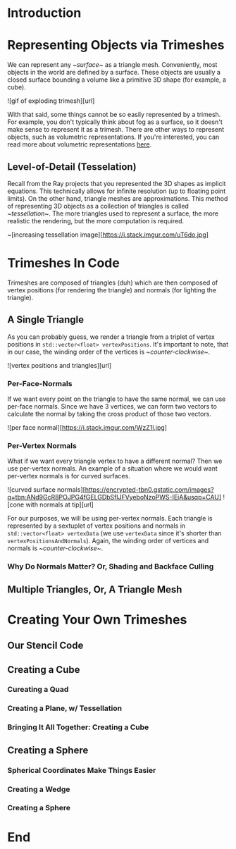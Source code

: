 # Introduction

# Representing Objects via Trimeshes
We can represent any \~_surface_~ as a triangle mesh. Conveniently, most objects in the world are defined by a surface. These objects are usually a closed surface bounding a volume like a primitive 3D shape (for example, a cube). 

![gif of exploding trimesh][url]

With that said, some things cannot be so easily represented by a trimesh. For example, you don't typically think about fog as a surface, so it doesn't make sense to represent it as a trimesh. There are other ways to represent objects, such as volumetric representations. If you're interested, you can read more about volumetric representations [here](https://en.wikipedia.org/wiki/Volume_rendering). 

## Level-of-Detail (Tesselation)
Recall from the Ray projects that you represented the 3D shapes as implicit equations. This technically allows for infinite resolution (up to floating point limits). On the other hand, triangle meshes are approximations. This method of representing 3D objects as a collection of triangles is called \~_tessellation_~. The more triangles used to represent a surface, the more realistic the rendering, but the more computation is required. 

~[increasing tessellation image][https://i.stack.imgur.com/uT6do.jpg]

# Trimeshes In Code
Trimeshes are composed of triangles (duh) which are then composed of vertex positions (for rendering the triangle) and normals (for lighting the triangle). 

## A Single Triangle
As you can probably guess, we render a triangle from a triplet of vertex positions in `std::vector<float> vertexPositions`. It's important to note, that in our case, the winding order of the vertices is \~_counter-clockwise_~. 

![vertex positions and triangles][url]

### Per-Face-Normals
If we want every point on the triangle to have the same normal, we can use per-face normals. Since we have 3 vertices, we can form two vectors to calculate the normal by taking the cross product of those two vectors.

![per face normal][https://i.stack.imgur.com/WzZ1l.jpg]

### Per-Vertex Normals
What if we want every triangle vertex to have a different normal? Then we use per-vertex normals. An example of a situation where we would want per-vertex normals is for curved surfaces. 

![curved surface normals][https://encrypted-tbn0.gstatic.com/images?q=tbn:ANd9GcR8POJPG4fGELGDbSflJFVyeboNzoPWS-IEjA&usqp=CAU]
![cone with normals at tip][url]

For our purposes, we will be using per-vertex normals. Each triangle is represented by a sextuplet of vertex positions and normals in `std::vector<float> vertexData` (we use `vertexData` since it's shorter than `vertexPositionsAndNormals`). Again, the winding order of vertices and normals is \~_counter-clockwise_~. 

### Why Do Normals Matter? Or, Shading and Backface Culling

## Multiple Triangles, Or, A Triangle Mesh

# Creating Your Own Trimeshes
## Our Stencil Code
## Creating a Cube
### Cureating a Quad
### Creating a Plane, w/ Tessellation
### Bringing It All Together: Creating a Cube

## Creating a Sphere
### Spherical Coordinates Make Things Easier
### Creating a Wedge
### Creating a Sphere

# End
